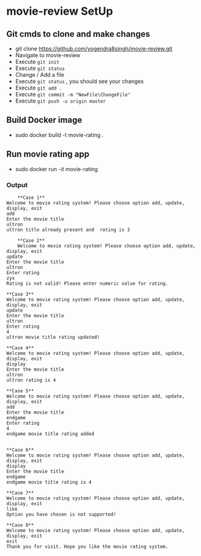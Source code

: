 # movie-review SetUp

## Git cmds to clone and make changes

* git clone https://github.com/yogendra8singh/movie-review.git
* Navigate to movie-review
* Execute `git init`
* Execute `git status`
* Change / Add a file 
* Execute `git status` , you should see your changes
* Execute `git add .`
* Execute `git commit -m "NewFile\ChangeFile"`
* Execute `git push -u origin master`


## Build Docker image
* sudo docker build -t movie-rating .


## Run movie rating app
* sudo docker run -it movie-rating


### Output

        **Case 1** 
	Welcome to movie rating system! Please choose option add, update, display, exit
	add
	Enter the movie title
	ultron
	ultron title already present and  rating is 3

        **Case 2**
        Welcome to movie rating system! Please choose option add, update, display, exit
	update
	Enter the movie title
	ultron
	Enter rating
	zyx
	Rating is not valid! Please enter numeric value for rating.
        
	**Case 3**
	Welcome to movie rating system! Please choose option add, update, display, exit
	update
	Enter the movie title
	ultron
	Enter rating
	4
	ultron movie title rating updated!

   	**Case 4**
	Welcome to movie rating system! Please choose option add, update, display, exit
	display
	Enter the movie title
	ultron
	ultron rating is 4

	**Case 5**
	Welcome to movie rating system! Please choose option add, update, display, exit
	add
	Enter the movie title
	endgame
	Enter rating
	4
	endgame movie title rating added


	**Case 6**
	Welcome to movie rating system! Please choose option add, update, display, exit
	display
	Enter the movie title
	endgame
	endgame movie title rating is 4

	**Case 7**
	Welcome to movie rating system! Please choose option add, update, display, exit
	like
	Option you have chosen is not supported!

	**Case 8**
	Welcome to movie rating system! Please choose option add, update, display, exit
	exit
	Thank you for visit. Hope you like the movie rating system.
